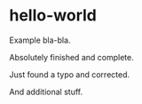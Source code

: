 # hello-world

Example bla-bla.

Absolutely finished and complete.

Just found a typo and corrected.

And additional stuff.
